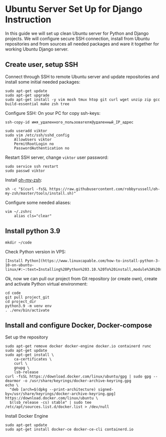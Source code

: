 # Ubuntu Server Set Up for Django Instruction

In this guide we will set up clean Ubuntu server for Python and Django projects. We will configure secure SSH connection, install from Ubuntu repositories and from sources all needed packages and ware it together for working Ubuntu Django server.

## Create user, setup SSH

Connect through SSH to remote Ubuntu server and update repositories and install some initial needed packages:

```
sudo apt-get update
sudo apt-get upgrade
sudo apt-get install -y vim mosh tmux htop git curl wget unzip zip gcc build-essential make zsh tree
```

Configure SSH:
On your PC for copy ssh-keys:
```
ssh-copy-id имя_удаленного_пользователя@удаленный_IP_aдрес
```

```
sudo useradd viktor
sudo vim /etc/ssh/sshd_config
    AllowUsers viktor
    PermitRootLogin no
    PasswordAuthentication no
```

Restart SSH server, change `viktor` user password:

```
sudo service ssh restart
sudo passwd viktor
```

Install [oh-my-zsh](https://github.com/robbyrussell/oh-my-zsh):

```
sh -c "$(curl -fsSL https://raw.githubusercontent.com/robbyrussell/oh-my-zsh/master/tools/install.sh)"
```

Configure some needed aliases:

```
vim ~/.zshrc
    alias cls="clear"
```

## Install python 3.9

```
mkdir ~/code
```

Check Python version in VPS:
```
[Install Python](https://www.linuxcapable.com/how-to-install-python-3-10-on-ubuntu-linux/#:~:text=Installing%20Python%203.10.%20To%20install,module%3A%20sudo%20apt%20install%20python3.10%2Ddev)
```

Ok, now we can pull our project from Git repository (or create own), create and activate Python virtual environment:

```
cd code
git pull project_git
cd project_dir
python3.9 -m venv env
. ./env/bin/activate
```

## Install and configure Docker, Docker-compose
Set up the repository

```
sudo apt-get remove docker docker-engine docker.io containerd runc
sudo apt-get update
sudo apt-get install \
    ca-certificates \
    curl \
    gnupg \
    lsb-release
curl -fsSL https://download.docker.com/linux/ubuntu/gpg | sudo gpg --dearmor -o /usr/share/keyrings/docker-archive-keyring.gpg
echo \
  "deb [arch=$(dpkg --print-architecture) signed-by=/usr/share/keyrings/docker-archive-keyring.gpg] https://download.docker.com/linux/ubuntu \
  $(lsb_release -cs) stable" | sudo tee /etc/apt/sources.list.d/docker.list > /dev/null
```
Install Docker Engine
```
sudo apt-get update
sudo apt-get install docker-ce docker-ce-cli containerd.io
```
